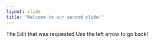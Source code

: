```yaml
---
layout: slide
title: "Welcome to our second slide!"
---
```

The Edit that was requested
Use the left arrow to go back!
